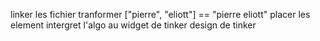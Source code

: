 linker les fichier 
tranformer ["pierre", "eliott"] == "pierre eliott"
placer les element 
intergret l'algo au widget de tinker 
design de tinker
